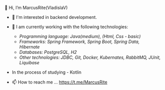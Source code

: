  👋 Hi, I’m MarcusRite(VladislaV)
- 👀  I'm interested in backend development.
  
- 🌱 I am currently working with the following technologies:
  - *Programming language: Java(medium), (Html, Css - basic)*
  - *Frameworks: Spring Framework, Spring Boot, Spring Data, Hibernate*
  - *Databases: PostgreSQL, H2*
  - *Other technologies: JDBC, Git, Docker, Kubernates, RabbitMQ, JUnit, Liquibase*

- In the process of studying - Kotlin
- 📫 How to reach me ... https://t.me/MarcusRite
